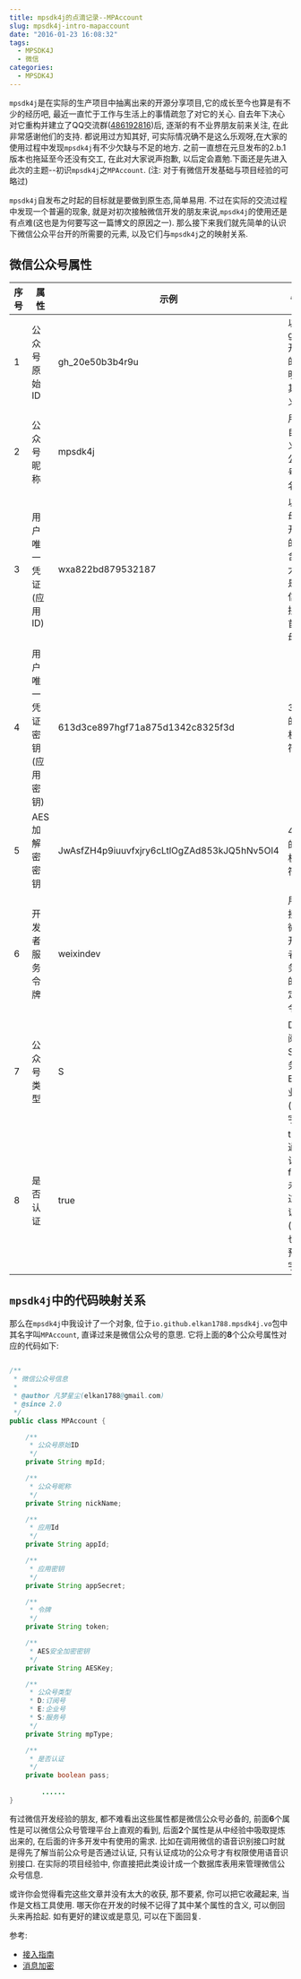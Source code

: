```yaml
---
title: mpsdk4j的点滴记录--MPAccount
slug: mpsdk4j-intro-mapaccount
date: "2016-01-23 16:08:32"
tags: 
  - MPSDK4J
  - 微信
categories:
  - MPSDK4J
---
```


`mpsdk4j`是在实际的生产项目中抽离出来的开源分享项目,它的成长至今也算是有不少的经历吧, 最近一直忙于工作与生活上的事情疏忽了对它的关心. 自去年下决心对它重构并建立了QQ交流群([486192816](http://jq.qq.com/?_wv=1027&k=dPDLxk))后, 逐渐的有不业界朋友前来关注, 在此非常感谢他们的支持. 都说用过方知其好, 可实际情况确不是这么乐观呀,在大家的使用过程中发现`mpsdk4j`有不少欠缺与不足的地方. 之前一直想在元旦发布的2.b.1版本也拖延至今还没有交工, 在此对大家说声抱歉, 以后定会嘉勉.下面还是先进入此次的主题--初识`mpsdk4j`之`MPAccount`. (注: 对于有微信开发基础与项目经验的可略过)

<!--more-->

`mpsdk4j`自发布之时起的目标就是要做到原生态,简单易用. 不过在实际的交流过程中发现一个普遍的现象, 就是对初次接触微信开发的朋友来说,`mpsdk4j`的使用还是有点难(这也是为何要写这一篇博文的原因之一). 那么接下来我们就先简单的认识下微信公众平台开的所需要的元素, 以及它们与`mpsdk4j`之的映射关系.

微信公众号属性
---------------

| 序号 | 属性 | 示例 | 备注 |
|---|---|---|---|
| 1 | 公众号原始ID | gh_20e50b3b4r9u | 以gh_开头的(不明白其含义) |
| 2 | 公众号昵称 | mpsdk4j | 用户自定义的公众号别名 |
| 3 | 用户唯一凭证(应用ID) | wxa822bd879532187 | 以字母wx开头的,其含义大概是微信的拼音首字母 |
| 4 | 用户唯一凭证密钥(应用密钥) | 613d3ce897hgf71a875d1342c8325f3d | 32位的随机字符串 |
| 5 | AES 加解密密钥 | JwAsfZH4p9iuuvfxjry6cLtlOgZAd853kJQ5hNv5OI4 | 43位的随机字符串 |
| 6 | 开发者服务令牌 | weixindev | 用户接入微信开发者服务时的自定义令牌 |
| 7 | 公众号类型 | S | D: 订阅号, S: 服务号, E: 企业号 (预留字段)|
| 8 | 是否认证 | true | true: 通过认证, false: 未通过认证 (同上也是预留字段) | 


`mpsdk4j`中的代码映射关系
---------------------------

那么在`mpsdk4j`中我设计了一个对象, 位于`io.github.elkan1788.mpsdk4j.vo`包中其名字叫`MPAccount`, 直译过来是微信公众号的意思. 它将上面的**8**个公众号属性对应的代码如下:

```java

/**
 * 微信公众号信息
 * 
 * @author 凡梦星尘(elkan1788@gmail.com)
 * @since 2.0
 */
public class MPAccount {

    /**
     * 公众号原始ID
     */
    private String mpId;

    /**
     * 公众号昵称
     */
    private String nickName;

    /**
     * 应用Id
     */
    private String appId;

    /**
     * 应用密钥
     */
    private String appSecret;

    /**
     * 令牌
     */
    private String token;

    /**
     * AES安全加密密钥
     */
    private String AESKey;

    /**
     * 公众号类型
     * D:订阅号
     * E:企业号
     * S:服务号
     */
    private String mpType;

    /**
     * 是否认证
     */
    private boolean pass;
		
		......
}

```

有过微信开发经验的朋友, 都不难看出这些属性都是微信公众号必备的, 前面**6**个属性是可以微信公众号管理平台上直观的看到, 后面**2**个属性是从中经验中吸取提炼出来的, 在后面的许多开发中有使用的需求. 比如在调用微信的语音识别接口时就是得先了解当前公众号是否通过认证, 只有认证成功的公众号才有权限使用语音识别接口. 在实际的项目经验中, 你直接把此类设计成一个数据库表用来管理微信公众号信息.

或许你会觉得看完这些文章并没有太大的收获, 那不要紧, 你可以把它收藏起来, 当作是文档工具使用. 哪天你在开发的时候不记得了其中某个属性的含义, 可以倒回头来再拾起. 如有更好的建议或是意见, 可以在下面回复. 

参考:

- [接入指南](https://mp.weixin.qq.com/wiki/8/f9a0b8382e0b77d87b3bcc1ce6fbc104.html) 
- [消息加密](https://mp.weixin.qq.com/wiki/14/70e73cedf9fd958d2e23264ba9333ad2.html)


